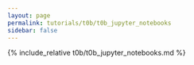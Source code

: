 ```yaml
---
layout: page
permalink: tutorials/t0b/t0b_jupyter_notebooks
sidebar: false
---
```


{% include_relative t0b/t0b_jupyter_notebooks.md %}